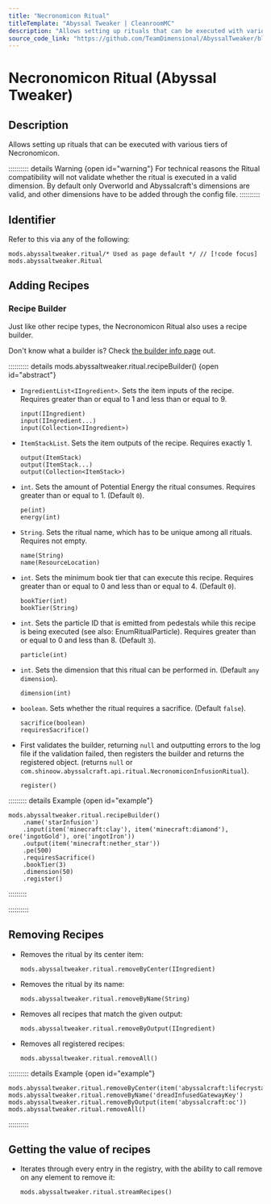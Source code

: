 ```yaml
---
title: "Necronomicon Ritual"
titleTemplate: "Abyssal Tweaker | CleanroomMC"
description: "Allows setting up rituals that can be executed with various tiers of Necronomicon."
source_code_link: "https://github.com/TeamDimensional/AbyssalTweaker/blob/master/src/main/java/com/teamdimensional/abyssaltweaker/compat/groovyscript/Ritual.java"
---
```


# Necronomicon Ritual (Abyssal Tweaker)

## Description

Allows setting up rituals that can be executed with various tiers of Necronomicon.

:::::::::: details Warning {open id="warning"}
For technical reasons the Ritual compatibility will not validate whether the ritual is executed in a valid dimension. By default only Overworld and Abyssalcraft's dimensions are valid, and other dimensions have to be added through the config file.
::::::::::

## Identifier

Refer to this via any of the following:

```groovy:no-line-numbers {1}
mods.abyssaltweaker.ritual/* Used as page default */ // [!code focus]
mods.abyssaltweaker.Ritual
```


## Adding Recipes

### Recipe Builder

Just like other recipe types, the Necronomicon Ritual also uses a recipe builder.

Don't know what a builder is? Check [the builder info page](../../getting_started/builder.md) out.

:::::::::: details mods.abyssaltweaker.ritual.recipeBuilder() {open id="abstract"}
- `IngredientList<IIngredient>`. Sets the item inputs of the recipe. Requires greater than or equal to 1 and less than or equal to 9.

    ```groovy:no-line-numbers
    input(IIngredient)
    input(IIngredient...)
    input(Collection<IIngredient>)
    ```

- `ItemStackList`. Sets the item outputs of the recipe. Requires exactly 1.

    ```groovy:no-line-numbers
    output(ItemStack)
    output(ItemStack...)
    output(Collection<ItemStack>)
    ```

- `int`. Sets the amount of Potential Energy the ritual consumes. Requires greater than or equal to 1. (Default `0`).

    ```groovy:no-line-numbers
    pe(int)
    energy(int)
    ```

- `String`. Sets the ritual name, which has to be unique among all rituals. Requires not empty.

    ```groovy:no-line-numbers
    name(String)
    name(ResourceLocation)
    ```

- `int`. Sets the minimum book tier that can execute this recipe. Requires greater than or equal to 0 and less than or equal to 4. (Default `0`).

    ```groovy:no-line-numbers
    bookTier(int)
    bookTier(String)
    ```

- `int`. Sets the particle ID that is emitted from pedestals while this recipe is being executed (see also: EnumRitualParticle). Requires greater than or equal to 0 and less than 8. (Default `3`).

    ```groovy:no-line-numbers
    particle(int)
    ```

- `int`. Sets the dimension that this ritual can be performed in. (Default `any dimension`).

    ```groovy:no-line-numbers
    dimension(int)
    ```

- `boolean`. Sets whether the ritual requires a sacrifice. (Default `false`).

    ```groovy:no-line-numbers
    sacrifice(boolean)
    requiresSacrifice()
    ```

- First validates the builder, returning `null` and outputting errors to the log file if the validation failed, then registers the builder and returns the registered object. (returns `null` or `com.shinoow.abyssalcraft.api.ritual.NecronomiconInfusionRitual`).

    ```groovy:no-line-numbers
    register()
    ```

::::::::: details Example {open id="example"}
```groovy:no-line-numbers
mods.abyssaltweaker.ritual.recipeBuilder()
    .name('starInfusion')
    .input(item('minecraft:clay'), item('minecraft:diamond'), ore('ingotGold'), ore('ingotIron'))
    .output(item('minecraft:nether_star'))
    .pe(500)
    .requiresSacrifice()
    .bookTier(3)
    .dimension(50)
    .register()
```

:::::::::

::::::::::

## Removing Recipes

- Removes the ritual by its center item:

    ```groovy:no-line-numbers
    mods.abyssaltweaker.ritual.removeByCenter(IIngredient)
    ```

- Removes the ritual by its name:

    ```groovy:no-line-numbers
    mods.abyssaltweaker.ritual.removeByName(String)
    ```

- Removes all recipes that match the given output:

    ```groovy:no-line-numbers
    mods.abyssaltweaker.ritual.removeByOutput(IIngredient)
    ```

- Removes all registered recipes:

    ```groovy:no-line-numbers
    mods.abyssaltweaker.ritual.removeAll()
    ```

:::::::::: details Example {open id="example"}
```groovy:no-line-numbers
mods.abyssaltweaker.ritual.removeByCenter(item('abyssalcraft:lifecrystal'))
mods.abyssaltweaker.ritual.removeByName('dreadInfusedGatewayKey')
mods.abyssaltweaker.ritual.removeByOutput(item('abyssalcraft:oc'))
mods.abyssaltweaker.ritual.removeAll()
```

::::::::::

## Getting the value of recipes

- Iterates through every entry in the registry, with the ability to call remove on any element to remove it:

    ```groovy:no-line-numbers
    mods.abyssaltweaker.ritual.streamRecipes()
    ```
